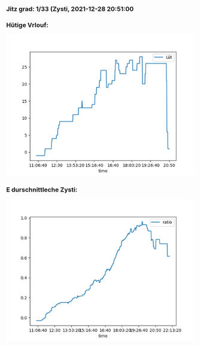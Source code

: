 ### Jitz grad: 1/33 (Zysti, 2021-12-28 20:51:00

### Hütige Vrlouf:
![Graph](Today.png)

### E durschnittleche Zysti:
![Graph](Zysti.png)